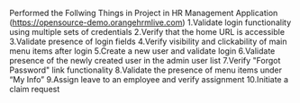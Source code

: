 

Performed the Follwing Things in Project in HR Management Application (https://opensource-demo.orangehrmlive.com)
1.Validate login functionality using multiple sets of credentials
2.Verify that the home URL is accessible
3.Validate presence of login fields
4.Verify visibility and clickability of main menu items after login
5.Create a new user and validate login
6.Validate presence of the newly created user in the admin user list
7.Verify "Forgot Password" link functionality
8.Validate the presence of menu items under “My Info”
9.Assign leave to an employee and verify assignment
10.Initiate a claim request
